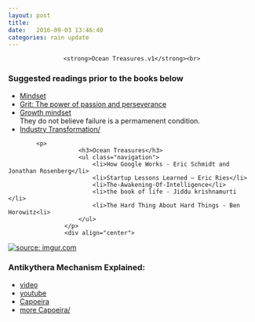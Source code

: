 ```yaml
---
layout: post
title:  
date:   2016-09-03 13:46:40
categories: rain update
---
```



<div align="center">

	<strong>Ocean Treasures.v1</strong><br>
</div><div align="left">
<p>
						<h3>Suggested readings prior to the books below</h3> 
						<ul class="navigation">
						    <li><a href="http://www.military.com/military-fitness/workouts/avoid-gym-by-using-calisthenics">Mindset</a></li>
						    <li><a href="https://www.onnit.com/academy/the-top-5-capoeira-moves-to-get-started/">Grit: The power of passion and perseverance</a></li>
						    <li><a href="https://www.theguardian.com/lifeandstyle/2007/mar/17/healthandwellbeing.features4">Growth mindset</a></li>
						    	They do not believe failure is a permamenent condition.
						    <li><a href="http://www.capoeira-world.com/capoeira-moves/free-capoeira-video-lessons/">Industry Transformation/<a></li>
						</ul>
						</p>

			<p>
						<h3>Ocean Treasures</h3>
						<ul class="navigation">
						    <li>How Google Works - Eric Schmidt and Jonathan Rosenberg</li>
						    <li>Startup Lessons Learned — Eric Ries</li>
						    <li>The-Awakening-Of-Intelligence</li>
						    <li>the book of life - Jiddu krishnamurti </li>
						    <li>The Hard Thing About Hard Things - Ben Horowitz<li>
						</ul>
					</p>	
					<div align="center">
<a href="http://imgur.com/ViypdCb"><img src="http://i.imgur.com/ViypdCb.jpg" title="source: imgur.com" /></a>
</div><div>			
<p>
						<h3>Antikythera Mechanism Explained:</h3> 
						<ul class="navigation">
						    <li><a href="https://www.youtube.com/watch?v=cSh551cdIEY">video</a></li>
						    <li><a href="https://www.youtube.com/watch?v=UpLcnAIpVRA">youtube</a></li>
						    <li><a href="https://www.theguardian.com/lifeandstyle/2007/mar/17/healthandwellbeing.features4">Capoeira</a></li>
						    <li><a href="ttp://www.livescience.com/1166-scientists-unravel-mystery-ancient-greek-machine.html">more Capoeira/<a></li>
						</ul>
						</p>
</div>
